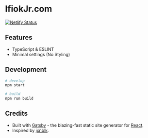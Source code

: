 # IfiokJr.com

[![Netlify Status](https://api.netlify.com/api/v1/badges/169c1665-bc51-491d-9f43-a3060caef768/deploy-status)](https://app.netlify.com/sites/ifiokjr/deploys)

## Features

- TypeScript & ESLINT
- Minimal settings (No Styling)

## Development

```bash
# develop
npm start

# build
npm run build
```

## Credits

- Built with [Gatsby](https://www.gatsbyjs.org/) - the blazing-fast static site generator for [React](https://facebook.github.io/react/).
- Inspired by [jxnblk](https://github.com/jxnblk/blog).

